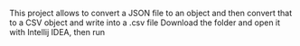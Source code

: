 This project allows to convert a JSON file to an object and then convert that to a CSV object and write into a .csv file
Download the folder and open it with Intellij IDEA, then run
